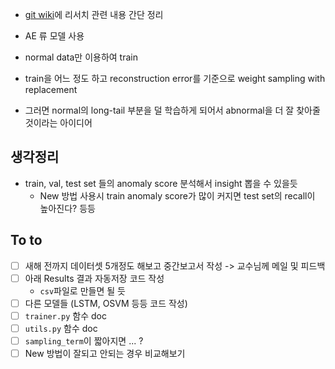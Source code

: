 - [git wiki](https://github.com/minsoo9506/my-paper/wiki)에 리서치 관련 내용 간단 정리

- AE 류 모델 사용
- normal data만 이용하여 train
- train을 어느 정도 하고 reconstruction error를 기준으로 weight sampling with replacement
- 그러면 normal의 long-tail 부분을 덜 학습하게 되어서 abnormal을 더 잘 찾아줄 것이라는 아이디어

## 생각정리
- train, val, test set 들의 anomaly score 분석해서 insight 뽑을 수 있을듯
  - New 방법 사용시 train anomaly score가 많이 커지면 test set의 recall이 높아진다? 등등

## To to
- [ ] 새해 전까지 데이터셋 5개정도 해보고 중간보고서 작성 -> 교수님께 메일 및 피드백
- [ ] 아래 Results 결과 자동저장 코드 작성
  - `csv`파일로 만들면 될 듯
- [ ] 다른 모델들 (LSTM, OSVM 등등 코드 작성)
- [ ] `trainer.py` 함수 doc
- [ ] `utils.py` 함수 doc
- [ ] `sampling_term`이 짧아지면 ... ?
- [ ] New 방법이 잘되고 안되는 경우 비교해보기